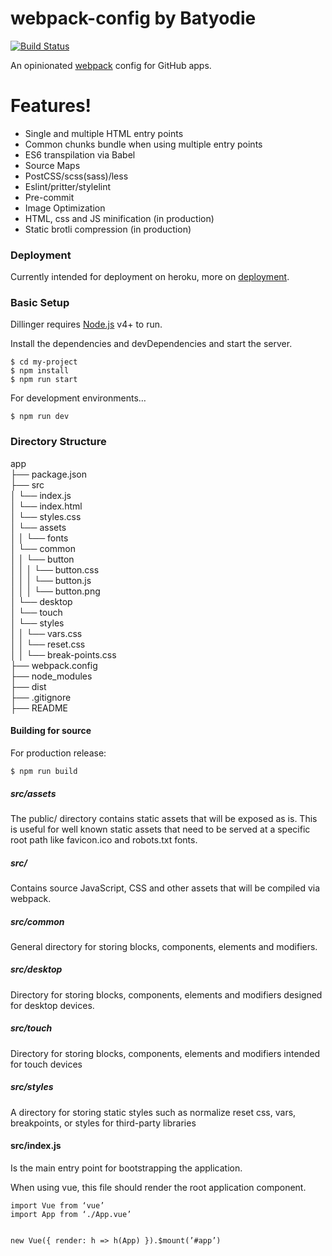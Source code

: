 <h1 class="code-line" data-line-start=0 data-line-end=1 ><a id="webpackconfig_by_Batyodie_0"></a>webpack-config by Batyodie</h1>
<p class="has-line-data" data-line-start="2" data-line-end="3"><a href="http://github.com/batyodie"><img src="https://travis-ci.org/joemccann/dillinger.svg?branch=master" alt="Build Status"></a></p>
<p class="has-line-data" data-line-start="4" data-line-end="5">An opinionated <a href="https://webpack.js.org/">webpack</a> config for GitHub apps.</p>
<h1 class="code-line" data-line-start=6 data-line-end=7 ><a id="Features_6"></a>Features!</h1>
<ul>
<li class="has-line-data" data-line-start="8" data-line-end="9">Single and multiple HTML entry points</li>
<li class="has-line-data" data-line-start="9" data-line-end="10">Common chunks bundle when using multiple entry points</li>
<li class="has-line-data" data-line-start="10" data-line-end="11">ES6 transpilation via Babel</li>
<li class="has-line-data" data-line-start="11" data-line-end="12">Source Maps</li>
<li class="has-line-data" data-line-start="12" data-line-end="13">PostCSS/scss(sass)/less</li>
<li class="has-line-data" data-line-start="13" data-line-end="14">Eslint/pritter/stylelint</li>
<li class="has-line-data" data-line-start="14" data-line-end="15">Pre-commit</li>
<li class="has-line-data" data-line-start="15" data-line-end="16">Image Optimization</li>
<li class="has-line-data" data-line-start="16" data-line-end="17">HTML, css and JS minification (in production)</li>
<li class="has-line-data" data-line-start="17" data-line-end="18">Static brotli compression (in production)</li>
</ul>
<h3 class="code-line" data-line-start=23 data-line-end=24 ><a id="Deployment_23"></a>Deployment</h3>
<p class="has-line-data" data-line-start="25" data-line-end="26">Currently intended for deployment on heroku, more on <a href="https://medium.com/devschacht/%D0%BA%D0%B0%D0%BA-%D1%80%D0%B0%D0%B7%D0%BC%D0%B5%D1%81%D1%82%D0%B8%D1%82%D1%8C-vue-app-%D0%BD%D0%B0-heroku-29a3102a9c2d">deployment</a>.</p>
<h3 class="code-line" data-line-start=27 data-line-end=28 ><a id="Basic_Setup_27"></a>Basic Setup</h3>
<p class="has-line-data" data-line-start="29" data-line-end="30">Dillinger requires <a href="https://nodejs.org/">Node.js</a> v4+ to run.</p>
<p class="has-line-data" data-line-start="31" data-line-end="32">Install the dependencies and devDependencies and start the server.</p>
<pre><code class="has-line-data" data-line-start="34" data-line-end="38" class="language-sh">$ <span class="hljs-built_in">cd</span> my-project
$ npm install 
$ npm run start
</code></pre>
<p class="has-line-data" data-line-start="39" data-line-end="40">For development environments…</p>
<pre><code class="has-line-data" data-line-start="42" data-line-end="44" class="language-sh">$ npm run dev
</code></pre>
<h3 class="code-line" data-line-start=45 data-line-end=46 ><a id="Directory_Structure_45"></a>Directory Structure</h3>
<p class="has-line-data" data-line-start="47" data-line-end="71">app<br>
├──  package.json<br>
├── src<br>
│     └──  index.js<br>
│     └──  index.html<br>
│     └──  styles.css<br>
│     └──  assets<br>
│       │      └──   fonts<br>
│       └──  common<br>
│       │      └──   button<br>
│       │       │      └──   button.css<br>
│       │       │      └──   button.js<br>
│       │       │      └──   button.png<br>
│       └──  desktop<br>
│       └──  touch<br>
│       └──  styles<br>
│       │        └──   vars.css<br>
│       │        └──   reset.css<br>
│       │        └──   break-points.css<br>
├──  webpack.config<br>
├──  node_modules<br>
├──  dist<br>
├──  .gitignore<br>
├──  README</p>
<h4 class="code-line" data-line-start=72 data-line-end=73 ><a id="Building_for_source_72"></a>Building for source</h4>
<p class="has-line-data" data-line-start="73" data-line-end="74">For production release:</p>
<pre><code class="has-line-data" data-line-start="75" data-line-end="77" class="language-sh">$ npm run build 
</code></pre>
<h5 class="code-line" data-line-start=77 data-line-end=78 ><a id="srcassets_77"></a>src/assets</h5>
<p class="has-line-data" data-line-start="78" data-line-end="79">The public/ directory contains static assets that will be exposed as is. This is useful for well known static assets that need to be served at a specific root path like favicon.ico and robots.txt fonts.</p>
<h5 class="code-line" data-line-start=80 data-line-end=81 ><a id="src_80"></a>src/</h5>
<p class="has-line-data" data-line-start="81" data-line-end="82">Contains source JavaScript, CSS and other assets that will be compiled via webpack.</p>
<h5 class="code-line" data-line-start=83 data-line-end=84 ><a id="srccommon_83"></a>src/common</h5>
<p class="has-line-data" data-line-start="84" data-line-end="85">General directory for storing blocks, components, elements and modifiers.</p>
<h5 class="code-line" data-line-start=86 data-line-end=87 ><a id="srcdesktop_86"></a>src/desktop</h5>
<p class="has-line-data" data-line-start="87" data-line-end="88">Directory for storing blocks, components, elements and modifiers designed for desktop devices.</p>
<h5 class="code-line" data-line-start=89 data-line-end=90 ><a id="srctouch_89"></a>src/touch</h5>
<p class="has-line-data" data-line-start="90" data-line-end="91">Directory for storing blocks, components, elements and modifiers intended for touch devices</p>
<h5 class="code-line" data-line-start=92 data-line-end=93 ><a id="srcstyles_92"></a>src/styles</h5>
<p class="has-line-data" data-line-start="93" data-line-end="95">A directory for storing static styles such as normalize reset css, vars,<br>
breakpoints, or styles for third-party libraries</p>
<h4 class="code-line" data-line-start=95 data-line-end=96 ><a id="srcindexjs_95"></a>src/index.js</h4>
<p class="has-line-data" data-line-start="96" data-line-end="97">Is the main entry point for bootstrapping the application.</p>
<p class="has-line-data" data-line-start="98" data-line-end="99">When using vue, this file should render the root application component.</p>
<p class="has-line-data" data-line-start="100" data-line-end="102">
<pre><code class="has-line-data" data-line-start="101" data-line-end="108">import Vue from ‘vue’
import App from ‘./App.vue’
   
 new Vue({
  render: h =&gt; h(App)
 }).$mount(’#app’)
</code></pre>
